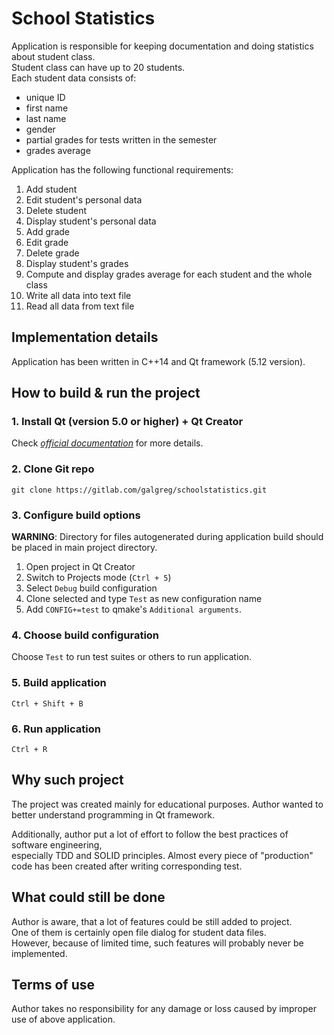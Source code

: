 # School Statistics
Application is responsible for keeping documentation and doing statistics about student class.  
Student class can have up to 20 students.  
Each student data consists of:
- unique ID
- first name
- last name
- gender
- partial grades for tests written in the semester
- grades average

Application has the following functional requirements:
1. Add student
2. Edit student's personal data
3. Delete student
4. Display student's personal data
5. Add grade
6. Edit grade
7. Delete grade
8. Display student's grades
9. Compute and display grades average for each student and the whole class
10. Write all data into text file
11. Read all data from text file

## Implementation details
Application has been written in C++14 and Qt framework (5.12 version).

## How to build & run the project
### 1. Install Qt (version 5.0 or higher) + Qt Creator
  Check [*official documentation*](https://doc.qt.io/qt-5/gettingstarted.html) for more details.

### 2. Clone Git repo
```
git clone https://gitlab.com/galgreg/schoolstatistics.git
```
### 3. Configure build options
**WARNING**: Directory for files autogenerated during application build should be placed in main project directory.

1. Open project in Qt Creator
2. Switch to Projects mode (```Ctrl + 5```)
3. Select ```Debug``` build configuration
4. Clone selected and type ```Test``` as new configuration name
5. Add ```CONFIG+=test``` to qmake's ```Additional arguments```.

### 4. Choose build configuration
Choose ```Test``` to run test suites or others to run application.

### 5. Build application
```Ctrl + Shift + B```

### 6. Run application
```Ctrl + R```

## Why such project
The project was created mainly for educational purposes.
Author wanted to better understand programming in Qt framework.

Additionally, author put a lot of effort to follow the best practices of software engineering,  
especially TDD and SOLID principles.
Almost every piece of "production" code has been created after writing corresponding test.

## What could still be done
Author is aware, that a lot of features could be still added to project.  
One of them is certainly open file dialog for student data files.  
However, because of limited time, such features will probably never be implemented.

## Terms of use
Author takes no responsibility for any damage or loss caused by improper use of above application.

